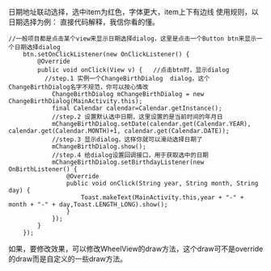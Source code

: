 日期地址联动选择，选中item为红色，字体更大，item上下有边线
使用规则，以日期选择为例：
直接代码解释，我信你看的懂。

    //一般项目都是点击某个view来显示日期选择dialog，这里是点击一个Button btn来显示一个日期选择dialog
		btn.setOnClickListener(new OnClickListener() {
			@Override
			public void onClick(View v) {	//点击btn时，显示dialog
			  //step.1 实例一个ChangeBirthDialog  dialog，这个ChangeBirthDialog名字不规范，你可以按心情改
				ChangeBirthDialog mChangeBirthDialog = new ChangeBirthDialog(MainActivity.this);
				final Calendar calendar=Calendar.getInstance();
				//step.2 设置默认选中日期，这里设置的是当前时间的年月日
				mChangeBirthDialog.setDate(calendar.get(Calendar.YEAR), calendar.get(Calendar.MONTH)+1, calendar.get(Calendar.DATE));
				//step.3 显示dialog，这样你就可以滑动选择日期了
				mChangeBirthDialog.show();
				//step.4 给dialog设置回调接口，用于获取选中的日期
				mChangeBirthDialog.setBirthdayListener(new OnBirthListener() {
					@Override
					public void onClick(String year, String month, String day) {
						Toast.makeText(MainActivity.this,year + "-" + month + "-" + day,Toast.LENGTH_LONG).show();
					}
				});
			}
		});
如果，要修改效果，可以修改WheelView的draw方法，这个draw可不是override的draw而是自定义的一些draw方法。
